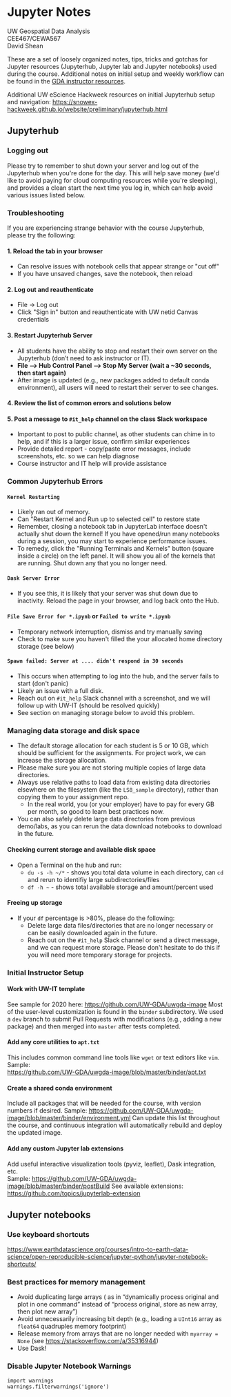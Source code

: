 # Jupyter Notes
UW Geospatial Data Analysis  
CEE467/CEWA567  
David Shean  

These are a set of loosely organized notes, tips, tricks and gotchas for Jupyter resources (Jupyterhub, Jupyter lab and Jupyter notebooks) used during the course.  Additional notes on initial setup and weekly workflow can be found in the [GDA instructor resources](instructors/README.md).

Additional UW eScience Hackweek resources on initial Jupyterhub setup and navigation:
https://snowex-hackweek.github.io/website/preliminary/jupyterhub.html

## Jupyterhub

### Logging out
Please try to remember to shut down your server and log out of the Jupyterhub when you're done for the day. This will help save money (we'd like to avoid paying for cloud computing resources while you're sleeping), and provides a clean start the next time you log in, which can help avoid various issues listed below.

### Troubleshooting
If you are experiencing strange behavior with the course Jupyterhub, please try the following:

#### 1. Reload the tab in your browser
* Can resolve issues with notebook cells that appear strange or "cut off"
* If you have unsaved changes, save the notebook, then reload

#### 2. Log out and reauthenticate
* File -> Log out
* Click "Sign in" button and reauthenticate with UW netid Canvas credentials

#### 3. Restart Jupyterhub Server
* All students have the ability to stop and restart their own server on the Jupyterhub (don’t need to ask instructor or IT).
* **File --> Hub Control Panel --> Stop My Server (wait a ~30 seconds, then start again)**
* After image is updated (e.g., new packages added to default conda environment), all users will need to restart their server to see changes.

#### 4. Review the list of common errors and solutions below

#### 5. Post a message to `#it_help` channel on the class Slack workspace
* Important to post to public channel, as other students can chime in to help, and if this is a larger issue, confirm similar experiences
* Provide detailed report - copy/paste error messages, include screenshots, etc. so we can help diagnose
* Course instructor and IT help will provide assistance

### Common Jupyterhub Errors
#### `Kernel Restarting`
 * Likely ran out of memory. 
 * Can "Restart Kernel and Run up to selected cell" to restore state
 * Remember, closing a notebook tab in JupyterLab interface doesn't actually shut down the kernel! If you have opened/run many notebooks during a session, you may start to experience performance issues. 
 * To remedy, click the "Running Terminals and Kernels" button (square inside a circle) on the left panel. It will show you all of the kernels  that are running. Shut down any that you no longer need.

#### `Dask Server Error`
 * If you see this, it is likely that your server was shut down due to inactivity. Reload the page in your browser, and log back onto the Hub.

#### `File Save Error for *.ipynb` or `Failed to write *.ipynb`
 * Temporary network interruption, dismiss and try manually saving
 * Check to make sure you haven't filled the your allocated home directory storage (see below) 

#### `Spawn failed: Server at .... didn't respond in 30 seconds`
 * This occurs when attempting to log into the hub, and the server fails to start (don't panic)
 * Likely an issue with a full disk.
 * Reach out on `#it_help` Slack channel with a screenshot, and we will follow up with UW-IT (should be resolved quickly)
 * See section on managing storage below to avoid this problem.

### Managing data storage and disk space
 * The default storage allocation for each student is 5 or 10 GB, which should be sufficient for the assignments. For project work, we can increase the storage allocation.
 * Please make sure you are not storing multiple copies of large data directories.
 * Always use relative paths to load data from existing data directories elsewhere on the filesystem (like the `LS8_sample` directory), rather than copying them to your assignment repo. 
    * In the real world, you (or your employer) have to pay for every GB per month, so good to learn best practices now.
 * You can also safely delete large data directories from previous demo/labs, as you can rerun the data download notebooks to download in the future.

#### Checking current storage and available disk space
 * Open a Terminal on the hub and run:
    * `du -s -h ~/*` - shows you total data volume in each directory, can `cd` and rerun to identifiy large subdirectories/files
    * `df -h ~` - shows total available storage and amount/percent used

#### Freeing up storage
* If your `df` percentage is >80%, please do the following:
    * Delete large data files/directories that are no longer necessary or can be easily downloaded again in the future.
    * Reach out on the `#it_help` Slack channel or send a direct message, and we can request more storage. Please don't hesitate to do this if you will need more temporary storage for projects. 

### Initial Instructor Setup

#### Work with UW-IT template 
See sample for 2020 here: https://github.com/UW-GDA/uwgda-image
Most of the user-level customization is found in the `binder` subdirectory.
We used a `dev` branch to submit Pull Requests with modifications (e.g., adding a new package) and then merged into `master` after tests completed. 

#### Add any core utilities to `apt.txt`
This includes common command line tools like `wget` or text editors like `vim`. Sample:    
https://github.com/UW-GDA/uwgda-image/blob/master/binder/apt.txt

#### Create a shared conda environment 
Include all packages that will be needed for the course, with version numbers if desired.
Sample: https://github.com/UW-GDA/uwgda-image/blob/master/binder/environment.yml
Can update this list throughout the course, and continuous integration will automatically rebuild and deploy the updated image.  

#### Add any custom Jupyter lab extensions
Add useful interactive visualization tools (pyviz, leaflet), Dask integration, etc.  
Sample: https://github.com/UW-GDA/uwgda-image/blob/master/binder/postBuild
See available extensions: https://github.com/topics/jupyterlab-extension 

## Jupyter notebooks

### Use keyboard shortcuts
https://www.earthdatascience.org/courses/intro-to-earth-data-science/open-reproducible-science/jupyter-python/jupyter-notebook-shortcuts/

### Best practices for memory management
* Avoid duplicating large arrays ( as in “dynamically process original and plot in one command” instead of “process original, store as new array, then plot new array”)
* Avoid unnecessarily increasing bit depth (e.g., loading a `UInt16` array as `float64` quadruples memory footprint)
* Release memory from arrays that are no longer needed with `myarray = None` (see https://stackoverflow.com/a/35316944)
* Use Dask!

### Disable Jupyter Notebook Warnings
```
import warnings
warnings.filterwarnings('ignore')
```

